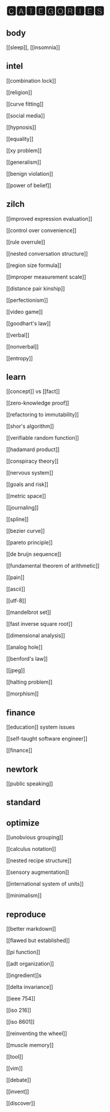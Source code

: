 # 🅲🅰🆃🅴🅶🅾🆁🅸🅴🆂

## body

[[sleep]], [[insomnia]]

## intel

[[combination lock]]

[[religion]]

[[curve fitting]]

[[social media]]

[[hypnosis]]

[[equality]]

[[xy problem]]

[[generalism]]

[[benign violation]]

[[power of belief]]

## zilch

[[improved expression evaluation]]

[[control over convenience]]

[[rule overrule]]

[[nested conversation structure]]

[[region size formula]]

[[improper measurement scale]]

[[distance pair kinship]]

[[perfectionism]]

[[video game]]

[[goodhart's law]]

[[verbal]]

[[nonverbal]]

[[entropy]]

## learn

[[concept]] vs [[fact]]

[[zero-knowledge proof]]

[[refactoring to immutability]]

[[shor's algorithm]]

[[verifiable random function]]

[[hadamard product]]

[[conspiracy theory]]

[[nervous system]]

[[goals and risk]]

[[metric space]]

[[journaling]]

[[spline]]

[[bezier curve]]

[[pareto principle]]

[[de bruijn sequence]]

[[fundamental theorem of arithmetic]]

[[pain]]

[[ascii]]

[[utf-8]]

[[mandelbrot set]]

[[fast inverse square root]]

[[dimensional analysis]]

[[analog hole]]

[[benford's law]]

[[jpeg]]

[[halting problem]]

[[morphism]]

## finance

[[education]] system issues

[[self-taught software engineer]]

[[finance]]

## newtork

[[public speaking]]

## standard

## optimize

[[unobvious grouping]]

[[calculus notation]]

[[nested recipe structure]]

[[sensory augmentation]]

[[international system of units]]

[[minimalism]]

## reproduce

[[better markdown]]

[[flawed but established]]

[[pi function]]

[[adt organization]]

[[ingredient]]s

[[delta invariance]]

[[ieee 754]]

[[iso 216]]

[[iso 8601]]

[[reinventing the wheel]]

[[muscle memory]]

[[tool]]

[[vim]]

[[debate]]

[[invent]]

[[discover]]
